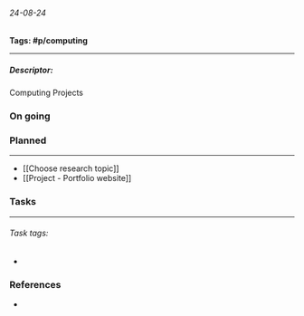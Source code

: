 ###### 24-08-24
**Tags: #p/computing**
___
##### Descriptor: 
Computing Projects
### On going

### Planned
___
- [[Choose research topic]]
- [[Project - Portfolio website]]
### Tasks
___
###### *Task tags:*
- 
### References
- 